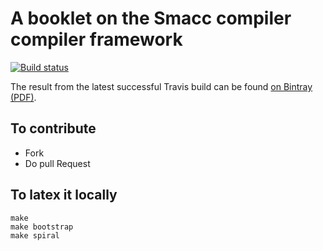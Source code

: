 # A booklet on the Smacc compiler compiler framework

[![Build status][badge]][travis]

[travis]: https://travis-ci.org/SquareBracketAssociates/Booklet-StackManagement
[badge]: https://travis-ci.org/SquareBracketAssociates/Booklet-StackManagement.svg?branch=master

The result from the latest successful Travis build can be found [on Bintray (PDF)](https://bintray.com/squarebracketassociates/wip/download_file?file_path=callStack-wip.pdf).

## To contribute

- Fork
- Do pull Request 

## To latex it locally

```
make
make bootstrap
make spiral
```
